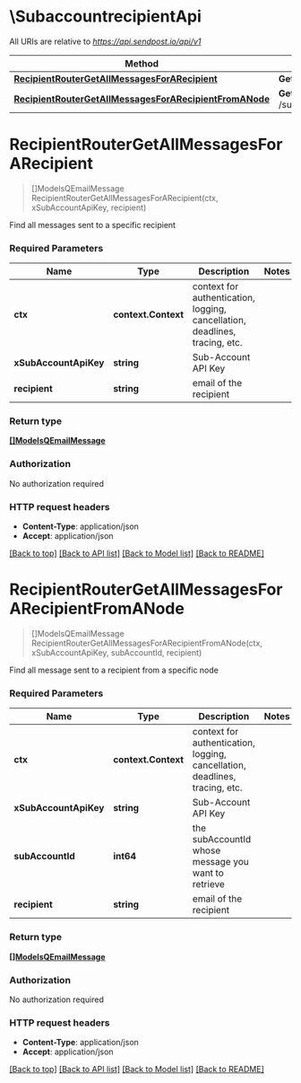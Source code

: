 # \SubaccountrecipientApi

All URIs are relative to *https://api.sendpost.io/api/v1*

Method | HTTP request | Description
------------- | ------------- | -------------
[**RecipientRouterGetAllMessagesForARecipient**](SubaccountrecipientApi.md#RecipientRouterGetAllMessagesForARecipient) | **Get** /subaccount/recipient/{recipient}/messages | 
[**RecipientRouterGetAllMessagesForARecipientFromANode**](SubaccountrecipientApi.md#RecipientRouterGetAllMessagesForARecipientFromANode) | **Get** /subaccount/recipient/node/{subAccountId}/{recipient}/messages | 


# **RecipientRouterGetAllMessagesForARecipient**
> []ModelsQEmailMessage RecipientRouterGetAllMessagesForARecipient(ctx, xSubAccountApiKey, recipient)


Find all messages sent to a specific recipient

### Required Parameters

Name | Type | Description  | Notes
------------- | ------------- | ------------- | -------------
 **ctx** | **context.Context** | context for authentication, logging, cancellation, deadlines, tracing, etc.
  **xSubAccountApiKey** | **string**| Sub-Account API Key | 
  **recipient** | **string**| email of the recipient | 

### Return type

[**[]ModelsQEmailMessage**](models.QEmailMessage.md)

### Authorization

No authorization required

### HTTP request headers

 - **Content-Type**: application/json
 - **Accept**: application/json

[[Back to top]](#) [[Back to API list]](../README.md#documentation-for-api-endpoints) [[Back to Model list]](../README.md#documentation-for-models) [[Back to README]](../README.md)

# **RecipientRouterGetAllMessagesForARecipientFromANode**
> []ModelsQEmailMessage RecipientRouterGetAllMessagesForARecipientFromANode(ctx, xSubAccountApiKey, subAccountId, recipient)


Find all message sent to a recipient from a specific node

### Required Parameters

Name | Type | Description  | Notes
------------- | ------------- | ------------- | -------------
 **ctx** | **context.Context** | context for authentication, logging, cancellation, deadlines, tracing, etc.
  **xSubAccountApiKey** | **string**| Sub-Account API Key | 
  **subAccountId** | **int64**| the subAccountId whose message you want to retrieve | 
  **recipient** | **string**| email of the recipient | 

### Return type

[**[]ModelsQEmailMessage**](models.QEmailMessage.md)

### Authorization

No authorization required

### HTTP request headers

 - **Content-Type**: application/json
 - **Accept**: application/json

[[Back to top]](#) [[Back to API list]](../README.md#documentation-for-api-endpoints) [[Back to Model list]](../README.md#documentation-for-models) [[Back to README]](../README.md)

